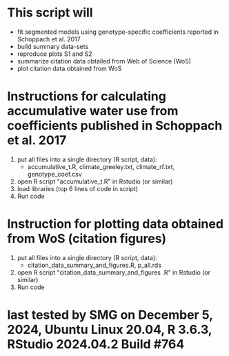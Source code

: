# This script will 
  - fit segmented models using genotype-specific coefficients reported in Schoppach et al. 2017
  - build summary data-sets
  - reproduce plots S1 and S2
  - summarize citation data obtailed from Web of Science (WoS)
  - plot citation data obtained from WoS
#
#
# Instructions for calculating accumulative water use from coefficients published in Schoppach et al. 2017
 1) put all files into a single directory (R script, data):
       - accumulative_t.R, climate_greeley.txt, climate_rf.txt, genotype_coef.csv
 2) open R script "accumulative_t.R" in Rstudio (or similar)
 3) load libraries (top 6 lines of code in script)
 4) Run code 
#
#
# Instruction for plotting data obtained from WoS (citation figures)
 1) put all files into a single directory (R script, data):
       - citation_data_summary_and_figures.R, p_all.rds
 2) open R script "citation_data_summary_and_figures .R" in Rstudio (or similar)
 3) Run code 
#
#
# last tested by SMG on December 5, 2024, Ubuntu Linux 20.04, R 3.6.3, RStudio 2024.04.2 Build #764
